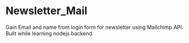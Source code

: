 # Newsletter_Mail
Gain Email and name from login form for newsletter using Mailchimp API. Built while learning nodejs backend.
